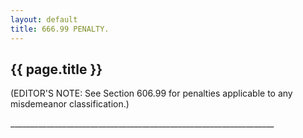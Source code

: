 ```yaml
---
layout: default 
title: 666.99 PENALTY.
---
```


{{ page.title }}
----------------

(EDITOR'S NOTE: See Section 606.99 for penalties applicable to any
misdemeanor classification.)

\_\_\_\_\_\_\_\_\_\_\_\_\_\_\_\_\_\_\_\_\_\_\_\_\_\_\_\_\_\_\_\_\_\_\_\_\_\_\_\_\_\_\_\_\_\_\_\_\_\_\_\_\_\_\_\_\_\_\_\_\_\_\_\_\_\_
